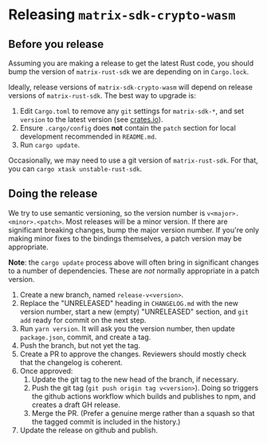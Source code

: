 # Releasing `matrix-sdk-crypto-wasm`

## Before you release

Assuming you are making a release to get the latest Rust code, you should bump
the version of `matrix-rust-sdk` we are depending on in `Cargo.lock`.

Ideally, release versions of `matrix-sdk-crypto-wasm` will depend on release
versions of `matrix-rust-sdk`. The best way to upgrade is:

1.  Edit `Cargo.toml` to remove any `git` settings for `matrix-sdk-*`, and set
    `version` to the latest version (see [crates.io](https://crates.io/crates/matrix_sdk_crypto/versions)).
2.  Ensure `.cargo/config` does **not** contain the `patch` section for local
    development recommended in `README.md`.
3.  Run `cargo update`.

Occasionally, we may need to use a git version of `matrix-rust-sdk`. For that,
you can `cargo xtask unstable-rust-sdk`.

## Doing the release

We try to use semantic versioning, so the version number is
`v<major>.<minor>.<patch>`. Most releases will be a minor version. If there are
significant breaking changes, bump the major version number. If you're only
making minor fixes to the bindings themselves, a patch version may be
appropriate.

**Note**: the `cargo update` process above will often bring in significant
changes to a number of dependencies. These are _not_ normally appropriate in a
patch version.

1. Create a new branch, named `release-v<version>`.
2. Replace the "UNRELEASED" heading in `CHANGELOG.md` with the new version
   number, start a new (empty) "UNRELEASED" section, and `git add` ready for
   commit on the next step.
3. Run `yarn version`. It will ask you the version number, then update
   `package.json`, commit, and create a tag.
4. Push the branch, but not yet the tag.
5. Create a PR to approve the changes. Reviewers should mostly check that the
   changelog is coherent.
6. Once approved:
    1. Update the git tag to the new head of the branch, if necessary.
    2. Push the git tag (`git push origin tag v<version>`). Doing so triggers
       the github actions workflow which builds and publishes to npm, and
       creates a draft GH release.
    3. Merge the PR. (Prefer a genuine merge rather than a squash so that
       the tagged commit is included in the history.)
7. Update the release on github and publish.
